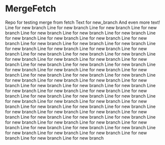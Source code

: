 # MergeFetch
Repo for testing merge from fetch
Text for new_branch
And even more text!
Line for new branch
Line for new branch
Line for new branch
Line for new branch
Line for new branch
Line for new branch
Line for new branch
Line for new branch
Line for new branch
Line for new branch
Line for new branch
Line for new branch
Line for new branch
Line for new branch
Line for new branch
Line for new branch
Line for new branch
Line for new branch
Line for new branch
Line for new branch
Line for new branch
Line for new branch
Line for new branch
Line for new branch
Line for new branch
Line for new branch
Line for new branch
Line for new branch
Line for new branch
Line for new branch
Line for new branch
Line for new branch
Line for new branch
Line for new branch
Line for new branch
Line for new branch
Line for new branch
Line for new branch
Line for new branch
Line for new branch
Line for new branch
Line for new branch
Line for new branch
Line for new branch
Line for new branch
Line for new branch
Line for new branch
Line for new branch
Line for new branch
Line for new branch
Line for new branch
Line for new branch
Line for new branch
Line for new branch
Line for new branch
Line for new branch
Line for new branch
Line for new branch
Line for new branch
Line for new branch
Line for new branch
Line for new branch
Line for new branch
Line for new branch
Line for new branch
Line for new branch
Line for new branch
Line for new branch
Line for new branch
Line for new branch
Line for new branch
Line for new branch
Line for new branch
Line for new branch
Line for new branch
Line for new branch
